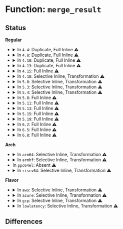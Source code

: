 # Function: <code>merge_result</code>

## Status
<b>Regular</b>
<ul>
<li>
<details>
<summary>In <code>4.4</code>: Duplicate, Full Inline ⚠️</summary>

**Collision:** Static Duplication

**Inline:** Full

**Transformation:** False

**Instances:**

```
In drivers/pci/pcie/portdrv_pci.c (ffffffff814491a7)
Location: drivers/pci/pcie/aer/aerdrv.h:82
Inline: True
```
```
In drivers/pci/pcie/aer/aerdrv_core.c (ffffffff8144a353)
Location: drivers/pci/pcie/aer/aerdrv.h:82
Inline: True
Inline callers:
  - drivers/pci/pcie/aer/aerdrv_core.c:report_slot_reset
  - drivers/pci/pcie/aer/aerdrv_core.c:report_error_detected
  - drivers/pci/pcie/aer/aerdrv_core.c:report_mmio_enabled
```
</details>
</li>
<li>
<details>
<summary>In <code>4.8</code>: Duplicate, Full Inline ⚠️</summary>

**Collision:** Static Duplication

**Inline:** Full

**Transformation:** False

**Instances:**

```
In drivers/pci/pcie/portdrv_pci.c (ffffffff81495407)
Location: drivers/pci/pcie/aer/aerdrv.h:82
Inline: True
```
```
In drivers/pci/pcie/aer/aerdrv_core.c (ffffffff81496613)
Location: drivers/pci/pcie/aer/aerdrv.h:82
Inline: True
Inline callers:
  - drivers/pci/pcie/aer/aerdrv_core.c:report_slot_reset
  - drivers/pci/pcie/aer/aerdrv_core.c:report_mmio_enabled
  - drivers/pci/pcie/aer/aerdrv_core.c:report_error_detected
```
</details>
</li>
<li>
<details>
<summary>In <code>4.10</code>: Duplicate, Full Inline ⚠️</summary>

**Collision:** Static Duplication

**Inline:** Full

**Transformation:** False

**Instances:**

```
In drivers/pci/pcie/portdrv_pci.c (ffffffff814b6db7)
Location: drivers/pci/pcie/aer/aerdrv.h:83
Inline: True
```
```
In drivers/pci/pcie/aer/aerdrv_core.c (ffffffff814b7fb3)
Location: drivers/pci/pcie/aer/aerdrv.h:83
Inline: True
Inline callers:
  - drivers/pci/pcie/aer/aerdrv_core.c:report_slot_reset
  - drivers/pci/pcie/aer/aerdrv_core.c:report_mmio_enabled
  - drivers/pci/pcie/aer/aerdrv_core.c:report_error_detected
```
</details>
</li>
<li>
<details>
<summary>In <code>4.13</code>: Duplicate, Full Inline ⚠️</summary>

**Collision:** Static Duplication

**Inline:** Full

**Transformation:** False

**Instances:**

```
In drivers/pci/pcie/portdrv_pci.c (ffffffff814c1747)
Location: drivers/pci/pcie/aer/aerdrv.h:83
Inline: True
```
```
In drivers/pci/pcie/aer/aerdrv_core.c (ffffffff814c2833)
Location: drivers/pci/pcie/aer/aerdrv.h:83
Inline: True
Inline callers:
  - drivers/pci/pcie/aer/aerdrv_core.c:report_slot_reset
  - drivers/pci/pcie/aer/aerdrv_core.c:report_mmio_enabled
  - drivers/pci/pcie/aer/aerdrv_core.c:report_error_detected
```
</details>
</li>
<li>
<details>
<summary>In <code>4.15</code>: Full Inline ⚠️</summary>

**Collision:** Unique Static

**Inline:** Full

**Transformation:** False

**Instances:**

```
In drivers/pci/pcie/aer/aerdrv_core.c (ffffffff81502a76)
Location: drivers/pci/pcie/aer/aerdrv.h:84
Inline: True
Inline callers:
  - drivers/pci/pcie/aer/aerdrv_core.c:report_slot_reset
  - drivers/pci/pcie/aer/aerdrv_core.c:report_mmio_enabled
  - drivers/pci/pcie/aer/aerdrv_core.c:report_error_detected
```
</details>
</li>
<li>
<details>
<summary>In <code>4.18</code>: Selective Inline, Transformation ⚠️</summary>

**Collision:** Unique Static

**Inline:** Selective

**Transformation:** True

**Instances:**

```
In drivers/pci/pcie/err.c (ffffffff81530cac)
Location: drivers/pci/pcie/err.c:27
Inline: True
Inline callers:
  - drivers/pci/pcie/err.c:report_slot_reset
  - drivers/pci/pcie/err.c:report_mmio_enabled
  - drivers/pci/pcie/err.c:report_error_detected
Direct callers:
  - drivers/pci/pcie/err.c:report_slot_reset
  - drivers/pci/pcie/err.c:report_mmio_enabled
  - drivers/pci/pcie/err.c:report_error_detected
```
**Symbols:**

```
ffffffff81530c20-ffffffff81530c52: merge_result.part.2 (STB_LOCAL)
```
</details>
</li>
<li>
<details>
<summary>In <code>5.0</code>: Selective Inline, Transformation ⚠️</summary>

**Collision:** Unique Static

**Inline:** Selective

**Transformation:** True

**Instances:**

```
In drivers/pci/pcie/err.c (ffffffff8154823c)
Location: drivers/pci/pcie/err.c:21
Inline: True
Inline callers:
  - drivers/pci/pcie/err.c:report_slot_reset
  - drivers/pci/pcie/err.c:report_mmio_enabled
  - drivers/pci/pcie/err.c:report_error_detected
Direct callers:
  - drivers/pci/pcie/err.c:report_slot_reset
  - drivers/pci/pcie/err.c:report_mmio_enabled
  - drivers/pci/pcie/err.c:report_error_detected
```
**Symbols:**

```
ffffffff815481b0-ffffffff815481e2: merge_result.part.4 (STB_LOCAL)
```
</details>
</li>
<li>
<details>
<summary>In <code>5.3</code>: Selective Inline, Transformation ⚠️</summary>

**Collision:** Unique Static

**Inline:** Selective

**Transformation:** True

**Instances:**

```
In drivers/pci/pcie/err.c (ffffffff815782bb)
Location: drivers/pci/pcie/err.c:21
Inline: True
Inline callers:
  - drivers/pci/pcie/err.c:report_slot_reset
  - drivers/pci/pcie/err.c:report_mmio_enabled
  - drivers/pci/pcie/err.c:report_error_detected
Direct callers:
  - drivers/pci/pcie/err.c:report_slot_reset
  - drivers/pci/pcie/err.c:report_mmio_enabled
  - drivers/pci/pcie/err.c:report_error_detected
```
**Symbols:**

```
ffffffff81578240-ffffffff8157826e: merge_result.part.0 (STB_LOCAL)
```
</details>
</li>
<li>
<details>
<summary>In <code>5.4</code>: Selective Inline, Transformation ⚠️</summary>

**Collision:** Unique Static

**Inline:** Selective

**Transformation:** True

**Instances:**

```
In drivers/pci/pcie/err.c (ffffffff81599a3b)
Location: drivers/pci/pcie/err.c:21
Inline: True
Inline callers:
  - drivers/pci/pcie/err.c:report_slot_reset
  - drivers/pci/pcie/err.c:report_mmio_enabled
  - drivers/pci/pcie/err.c:report_error_detected
Direct callers:
  - drivers/pci/pcie/err.c:report_slot_reset
  - drivers/pci/pcie/err.c:report_mmio_enabled
  - drivers/pci/pcie/err.c:report_error_detected
```
**Symbols:**

```
ffffffff815999c0-ffffffff815999ee: merge_result.part.0 (STB_LOCAL)
```
</details>
</li>
<li>
<details>
<summary>In <code>5.8</code>: Full Inline ⚠️</summary>

**Collision:** Unique Static

**Inline:** Full

**Transformation:** False

**Instances:**

```
In drivers/pci/pcie/err.c (ffffffff816393bb)
Location: drivers/pci/pcie/err.c:23
Inline: True
Inline callers:
  - drivers/pci/pcie/err.c:report_slot_reset
  - drivers/pci/pcie/err.c:report_slot_reset
  - drivers/pci/pcie/err.c:report_mmio_enabled
  - drivers/pci/pcie/err.c:report_mmio_enabled
  - drivers/pci/pcie/err.c:report_error_detected
  - drivers/pci/pcie/err.c:report_error_detected
```
</details>
</li>
<li>
<details>
<summary>In <code>5.11</code>: Full Inline ⚠️</summary>

**Collision:** Unique Static

**Inline:** Full

**Transformation:** False

**Instances:**

```
In drivers/pci/pcie/err.c (ffffffff8165fe3b)
Location: drivers/pci/pcie/err.c:23
Inline: True
Inline callers:
  - drivers/pci/pcie/err.c:report_slot_reset
  - drivers/pci/pcie/err.c:report_slot_reset
  - drivers/pci/pcie/err.c:report_mmio_enabled
  - drivers/pci/pcie/err.c:report_mmio_enabled
  - drivers/pci/pcie/err.c:report_error_detected
  - drivers/pci/pcie/err.c:report_error_detected
```
</details>
</li>
<li>
<details>
<summary>In <code>5.13</code>: Full Inline ⚠️</summary>

**Collision:** Unique Static

**Inline:** Full

**Transformation:** False

**Instances:**

```
In drivers/pci/pcie/err.c (ffffffff81642329)
Location: drivers/pci/pcie/err.c:23
Inline: True
Inline callers:
  - drivers/pci/pcie/err.c:report_slot_reset
  - drivers/pci/pcie/err.c:report_slot_reset
  - drivers/pci/pcie/err.c:report_mmio_enabled
  - drivers/pci/pcie/err.c:report_mmio_enabled
  - drivers/pci/pcie/err.c:report_error_detected
  - drivers/pci/pcie/err.c:report_error_detected
```
</details>
</li>
<li>
<details>
<summary>In <code>5.15</code>: Full Inline ⚠️</summary>

**Collision:** Unique Static

**Inline:** Full

**Transformation:** False

**Instances:**

```
In drivers/pci/pcie/err.c (ffffffff816b300c)
Location: drivers/pci/pcie/err.c:23
Inline: True
Inline callers:
  - drivers/pci/pcie/err.c:report_slot_reset
  - drivers/pci/pcie/err.c:report_slot_reset
  - drivers/pci/pcie/err.c:report_mmio_enabled
  - drivers/pci/pcie/err.c:report_mmio_enabled
  - drivers/pci/pcie/err.c:report_error_detected
  - drivers/pci/pcie/err.c:report_error_detected
```
</details>
</li>
<li>
<details>
<summary>In <code>5.19</code>: Full Inline ⚠️</summary>

**Collision:** Unique Static

**Inline:** Full

**Transformation:** False

**Instances:**

```
In drivers/pci/pcie/err.c (ffffffff817db9dd)
Location: drivers/pci/pcie/err.c:23
Inline: True
Inline callers:
  - drivers/pci/pcie/err.c:report_slot_reset
  - drivers/pci/pcie/err.c:report_slot_reset
  - drivers/pci/pcie/err.c:report_mmio_enabled
  - drivers/pci/pcie/err.c:report_mmio_enabled
  - drivers/pci/pcie/err.c:report_error_detected
  - drivers/pci/pcie/err.c:report_error_detected
```
</details>
</li>
<li>
<details>
<summary>In <code>6.2</code>: Full Inline ⚠️</summary>

**Collision:** Unique Static

**Inline:** Full

**Transformation:** False

**Instances:**

```
In drivers/pci/pcie/err.c (ffffffff818fd7bd)
Location: drivers/pci/pcie/err.c:23
Inline: True
Inline callers:
  - drivers/pci/pcie/err.c:report_slot_reset
  - drivers/pci/pcie/err.c:report_slot_reset
  - drivers/pci/pcie/err.c:report_mmio_enabled
  - drivers/pci/pcie/err.c:report_mmio_enabled
  - drivers/pci/pcie/err.c:report_error_detected
  - drivers/pci/pcie/err.c:report_error_detected
```
</details>
</li>
<li>
<details>
<summary>In <code>6.5</code>: Full Inline ⚠️</summary>

**Collision:** Unique Static

**Inline:** Full

**Transformation:** False

**Instances:**

```
In drivers/pci/pcie/err.c (ffffffff81940c4d)
Location: drivers/pci/pcie/err.c:23
Inline: True
Inline callers:
  - drivers/pci/pcie/err.c:report_slot_reset
  - drivers/pci/pcie/err.c:report_slot_reset
  - drivers/pci/pcie/err.c:report_mmio_enabled
  - drivers/pci/pcie/err.c:report_mmio_enabled
  - drivers/pci/pcie/err.c:report_error_detected
  - drivers/pci/pcie/err.c:report_error_detected
```
</details>
</li>
<li>
<details>
<summary>In <code>6.8</code>: Full Inline ⚠️</summary>

**Collision:** Unique Static

**Inline:** Full

**Transformation:** False

**Instances:**

```
In drivers/pci/pcie/err.c (ffffffff81989ead)
Location: drivers/pci/pcie/err.c:23
Inline: True
Inline callers:
  - drivers/pci/pcie/err.c:report_slot_reset
  - drivers/pci/pcie/err.c:report_slot_reset
  - drivers/pci/pcie/err.c:report_mmio_enabled
  - drivers/pci/pcie/err.c:report_mmio_enabled
  - drivers/pci/pcie/err.c:report_error_detected
  - drivers/pci/pcie/err.c:report_error_detected
```
</details>
</li>
</ul>
<b>Arch</b>
<ul>
<li>
<details>
<summary>In <code>arm64</code>: Selective Inline, Transformation ⚠️</summary>

**Collision:** Unique Static

**Inline:** Selective

**Transformation:** True

**Instances:**

```
In drivers/pci/pcie/err.c (ffff800010701290)
Location: drivers/pci/pcie/err.c:21
Inline: True
Inline callers:
  - drivers/pci/pcie/err.c:report_slot_reset
  - drivers/pci/pcie/err.c:report_mmio_enabled
  - drivers/pci/pcie/err.c:report_error_detected
Direct callers:
  - drivers/pci/pcie/err.c:report_slot_reset
  - drivers/pci/pcie/err.c:report_mmio_enabled
  - drivers/pci/pcie/err.c:report_error_detected
```
**Symbols:**

```
ffff8000107011c0-ffff800010701234: merge_result.part.0 (STB_LOCAL)
```
</details>
</li>
<li>
<details>
<summary>In <code>armhf</code>: Selective Inline, Transformation ⚠️</summary>

**Collision:** Unique Static

**Inline:** Selective

**Transformation:** True

**Instances:**

```
In drivers/pci/pcie/err.c (c0898f5c)
Location: drivers/pci/pcie/err.c:21
Inline: True
Inline callers:
  - drivers/pci/pcie/err.c:report_slot_reset
  - drivers/pci/pcie/err.c:report_mmio_enabled
  - drivers/pci/pcie/err.c:report_error_detected
Direct callers:
  - drivers/pci/pcie/err.c:report_slot_reset
  - drivers/pci/pcie/err.c:report_mmio_enabled
  - drivers/pci/pcie/err.c:report_error_detected
```
**Symbols:**

```
c0898eb8-c0898efc: merge_result.part.0 (STB_LOCAL)
```
</details>
</li>
<li>
In <code>ppc64el</code>: Absent ⚠️
</li>
<li>
<details>
<summary>In <code>riscv64</code>: Selective Inline, Transformation ⚠️</summary>

**Collision:** Unique Static

**Inline:** Selective

**Transformation:** True

**Instances:**

```
In drivers/pci/pcie/err.c (ffffffe0004cff98)
Location: drivers/pci/pcie/err.c:21
Inline: True
Inline callers:
  - drivers/pci/pcie/err.c:report_slot_reset
  - drivers/pci/pcie/err.c:report_mmio_enabled
  - drivers/pci/pcie/err.c:report_error_detected
Direct callers:
  - drivers/pci/pcie/err.c:report_slot_reset
  - drivers/pci/pcie/err.c:report_mmio_enabled
  - drivers/pci/pcie/err.c:report_error_detected
```
**Symbols:**

```
ffffffe0004cff06-ffffffe0004cff5a: merge_result.part.0 (STB_LOCAL)
```
</details>
</li>
</ul>
<b>Flavor</b>
<ul>
<li>
<details>
<summary>In <code>aws</code>: Selective Inline, Transformation ⚠️</summary>

**Collision:** Unique Static

**Inline:** Selective

**Transformation:** True

**Instances:**

```
In drivers/pci/pcie/err.c (ffffffff8158d8cb)
Location: drivers/pci/pcie/err.c:21
Inline: True
Inline callers:
  - drivers/pci/pcie/err.c:report_slot_reset
  - drivers/pci/pcie/err.c:report_mmio_enabled
  - drivers/pci/pcie/err.c:report_error_detected
Direct callers:
  - drivers/pci/pcie/err.c:report_slot_reset
  - drivers/pci/pcie/err.c:report_mmio_enabled
  - drivers/pci/pcie/err.c:report_error_detected
```
**Symbols:**

```
ffffffff8158d850-ffffffff8158d87e: merge_result.part.0 (STB_LOCAL)
```
</details>
</li>
<li>
<details>
<summary>In <code>azure</code>: Selective Inline, Transformation ⚠️</summary>

**Collision:** Unique Static

**Inline:** Selective

**Transformation:** True

**Instances:**

```
In drivers/pci/pcie/err.c (ffffffff8157c40b)
Location: drivers/pci/pcie/err.c:21
Inline: True
Inline callers:
  - drivers/pci/pcie/err.c:report_slot_reset
  - drivers/pci/pcie/err.c:report_mmio_enabled
  - drivers/pci/pcie/err.c:report_error_detected
Direct callers:
  - drivers/pci/pcie/err.c:report_slot_reset
  - drivers/pci/pcie/err.c:report_mmio_enabled
  - drivers/pci/pcie/err.c:report_error_detected
```
**Symbols:**

```
ffffffff8157c390-ffffffff8157c3be: merge_result.part.0 (STB_LOCAL)
```
</details>
</li>
<li>
<details>
<summary>In <code>gcp</code>: Selective Inline, Transformation ⚠️</summary>

**Collision:** Unique Static

**Inline:** Selective

**Transformation:** True

**Instances:**

```
In drivers/pci/pcie/err.c (ffffffff8158d78b)
Location: drivers/pci/pcie/err.c:21
Inline: True
Inline callers:
  - drivers/pci/pcie/err.c:report_slot_reset
  - drivers/pci/pcie/err.c:report_mmio_enabled
  - drivers/pci/pcie/err.c:report_error_detected
Direct callers:
  - drivers/pci/pcie/err.c:report_slot_reset
  - drivers/pci/pcie/err.c:report_mmio_enabled
  - drivers/pci/pcie/err.c:report_error_detected
```
**Symbols:**

```
ffffffff8158d710-ffffffff8158d73e: merge_result.part.0 (STB_LOCAL)
```
</details>
</li>
<li>
<details>
<summary>In <code>lowlatency</code>: Selective Inline, Transformation ⚠️</summary>

**Collision:** Unique Static

**Inline:** Selective

**Transformation:** True

**Instances:**

```
In drivers/pci/pcie/err.c (ffffffff815a7c3b)
Location: drivers/pci/pcie/err.c:21
Inline: True
Inline callers:
  - drivers/pci/pcie/err.c:report_slot_reset
  - drivers/pci/pcie/err.c:report_mmio_enabled
  - drivers/pci/pcie/err.c:report_error_detected
Direct callers:
  - drivers/pci/pcie/err.c:report_slot_reset
  - drivers/pci/pcie/err.c:report_mmio_enabled
  - drivers/pci/pcie/err.c:report_error_detected
```
**Symbols:**

```
ffffffff815a7bc0-ffffffff815a7bee: merge_result.part.0 (STB_LOCAL)
```
</details>
</li>
</ul>

## Differences
